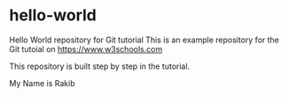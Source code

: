 # hello-world
Hello World repository for Git tutorial
This is an example repository for the Git tutoial on https://www.w3schools.com

This repository is built step by step in the tutorial.

My Name is Rakib
